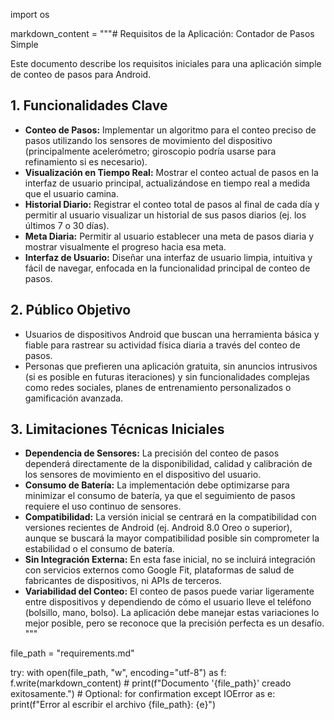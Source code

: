 import os

markdown_content = """# Requisitos de la Aplicación: Contador de Pasos Simple

Este documento describe los requisitos iniciales para una aplicación simple de conteo de pasos para Android.

## 1. Funcionalidades Clave

*   **Conteo de Pasos:** Implementar un algoritmo para el conteo preciso de pasos utilizando los sensores de movimiento del dispositivo (principalmente acelerómetro; giroscopio podría usarse para refinamiento si es necesario).
*   **Visualización en Tiempo Real:** Mostrar el conteo actual de pasos en la interfaz de usuario principal, actualizándose en tiempo real a medida que el usuario camina.
*   **Historial Diario:** Registrar el conteo total de pasos al final de cada día y permitir al usuario visualizar un historial de sus pasos diarios (ej. los últimos 7 o 30 días).
*   **Meta Diaria:** Permitir al usuario establecer una meta de pasos diaria y mostrar visualmente el progreso hacia esa meta.
*   **Interfaz de Usuario:** Diseñar una interfaz de usuario limpia, intuitiva y fácil de navegar, enfocada en la funcionalidad principal de conteo de pasos.

## 2. Público Objetivo

*   Usuarios de dispositivos Android que buscan una herramienta básica y fiable para rastrear su actividad física diaria a través del conteo de pasos.
*   Personas que prefieren una aplicación gratuita, sin anuncios intrusivos (si es posible en futuras iteraciones) y sin funcionalidades complejas como redes sociales, planes de entrenamiento personalizados o gamificación avanzada.

## 3. Limitaciones Técnicas Iniciales

*   **Dependencia de Sensores:** La precisión del conteo de pasos dependerá directamente de la disponibilidad, calidad y calibración de los sensores de movimiento en el dispositivo del usuario.
*   **Consumo de Batería:** La implementación debe optimizarse para minimizar el consumo de batería, ya que el seguimiento de pasos requiere el uso continuo de sensores.
*   **Compatibilidad:** La versión inicial se centrará en la compatibilidad con versiones recientes de Android (ej. Android 8.0 Oreo o superior), aunque se buscará la mayor compatibilidad posible sin comprometer la estabilidad o el consumo de batería.
*   **Sin Integración Externa:** En esta fase inicial, no se incluirá integración con servicios externos como Google Fit, plataformas de salud de fabricantes de dispositivos, ni APIs de terceros.
*   **Variabilidad del Conteo:** El conteo de pasos puede variar ligeramente entre dispositivos y dependiendo de cómo el usuario lleve el teléfono (bolsillo, mano, bolso). La aplicación debe manejar estas variaciones lo mejor posible, pero se reconoce que la precisión perfecta es un desafío.
"""

file_path = "requirements.md"

try:
    with open(file_path, "w", encoding="utf-8") as f:
        f.write(markdown_content)
    # print(f"Documento '{file_path}' creado exitosamente.") # Optional: for confirmation
except IOError as e:
    print(f"Error al escribir el archivo {file_path}: {e}")